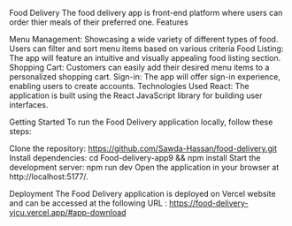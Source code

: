 Food Delivery The food delivery app is front-end platform where users can order thier meals of their preferred one. Features

Menu Management: Showcasing a wide variety of different types of food. Users can filter and sort menu items based on various criteria
Food Listing: The app will feature an intuitive and visually appealing food listing section.
Shopping Cart: Customers can easily add their desired menu items to a personalized shopping cart.
Sign-in: The app will offer sign-in experience, enabling users to create accounts.
Technologies Used React: The application is built using the React JavaScript library for building user interfaces.

Getting Started To run the Food Delivery application locally, follow these steps:

Clone the repository: https://github.com/Sawda-Hassan/food-delivery.git Install dependencies: cd Food-delivery-app9 && npm install Start the development server: npm run dev Open the application in your browser at http://localhost:5177/.

Deployment The Food Delivery application is deployed on Vercel website and can be accessed at the following URL : https://food-delivery-vjcu.vercel.app/#app-download